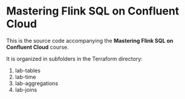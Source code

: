 # Mastering Flink SQL on Confluent Cloud

This is the source code accompanying the **Mastering Flink SQL on Confluent Cloud** course.

It is organized in subfolders in the Terraform directory:

  1. lab-tables
  2. lab-time
  3. lab-aggregations
  4. lab-joins
